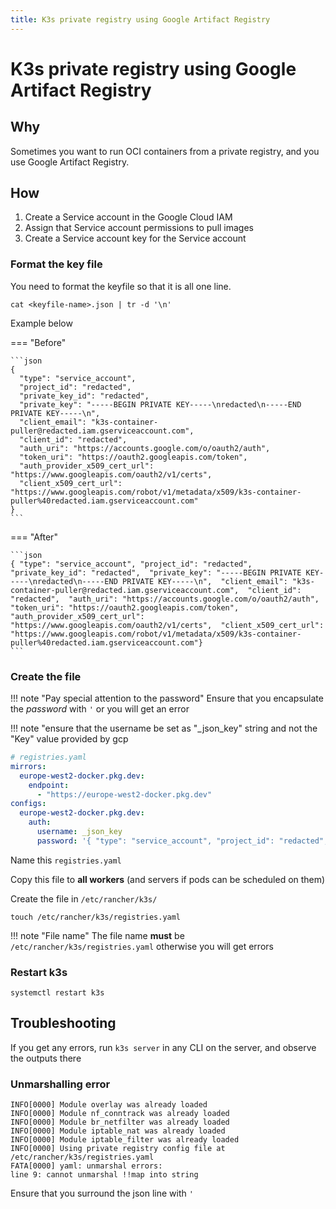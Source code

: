 ```yaml
---
title: K3s private registry using Google Artifact Registry
---
```


# K3s private registry using Google Artifact Registry

## Why

Sometimes you want to run OCI containers from a private registry, and you use Google Artifact Registry.

## How

1. Create a Service account in the Google Cloud IAM
2. Assign that Service account permissions to pull images
3. Create a Service account key for the Service account

### Format the key file

You need to format the keyfile so that it is all one line.

```shell
cat <keyfile-name>.json | tr -d '\n'
```

Example below

=== "Before"

    ```json
    {
      "type": "service_account",
      "project_id": "redacted",
      "private_key_id": "redacted",
      "private_key": "-----BEGIN PRIVATE KEY-----\nredacted\n-----END PRIVATE KEY-----\n",
      "client_email": "k3s-container-puller@redacted.iam.gserviceaccount.com",
      "client_id": "redacted",
      "auth_uri": "https://accounts.google.com/o/oauth2/auth",
      "token_uri": "https://oauth2.googleapis.com/token",
      "auth_provider_x509_cert_url": "https://www.googleapis.com/oauth2/v1/certs",
      "client_x509_cert_url": "https://www.googleapis.com/robot/v1/metadata/x509/k3s-container-puller%40redacted.iam.gserviceaccount.com"
    }
    ```

=== "After"

    ```json
    { "type": "service_account", "project_id": "redacted",  "private_key_id": "redacted",  "private_key": "-----BEGIN PRIVATE KEY-----\nredacted\n-----END PRIVATE KEY-----\n",  "client_email": "k3s-container-puller@redacted.iam.gserviceaccount.com",  "client_id": "redacted",  "auth_uri": "https://accounts.google.com/o/oauth2/auth",  "token_uri": "https://oauth2.googleapis.com/token",  "auth_provider_x509_cert_url": "https://www.googleapis.com/oauth2/v1/certs",  "client_x509_cert_url": "https://www.googleapis.com/robot/v1/metadata/x509/k3s-container-puller%40redacted.iam.gserviceaccount.com"}
    ```

### Create the file

!!! note "Pay special attention to the password"
    Ensure that you encapsulate the _password_ with `'` or you will get an error

!!! note "ensure that the username be set as "_json_key" string and not the "Key" value provided by gcp

```yaml
# registries.yaml
mirrors:
  europe-west2-docker.pkg.dev:
    endpoint:
      - "https://europe-west2-docker.pkg.dev"
configs:
  europe-west2-docker.pkg.dev:
    auth:
      username: _json_key
      password: '{ "type": "service_account", "project_id": "redacted",  "private_key_id": "redacted",  "private_key": "-----BEGIN PRIVATE KEY-----\nredacted\n-----END PRIVATE KEY-----\n",  "client_email": "k3s-container-puller@redacted.iam.gserviceaccount.com",  "client_id": "redacted",  "auth_uri": "https://accounts.google.com/o/oauth2/auth",  "token_uri": "https://oauth2.googleapis.com/token",  "auth_provider_x509_cert_url": "https://www.googleapis.com/oauth2/v1/certs",  "client_x509_cert_url": "https://www.googleapis.com/robot/v1/metadata/x509/k3s-container-puller%40redacted.iam.gserviceaccount.com"}'
```

Name this `registries.yaml`

Copy this file to **all workers** (and servers if pods can be scheduled on them)

Create the file in `/etc/rancher/k3s/`

```shell
touch /etc/rancher/k3s/registries.yaml
```

!!! note "File name"
    The file name **must** be `/etc/rancher/k3s/registries.yaml` otherwise you will get errors

### Restart k3s

```shell
systemctl restart k3s
```

## Troubleshooting

If you get any errors, run `k3s server` in any CLI on the server, and observe the outputs there

### Unmarshalling error

```text
INFO[0000] Module overlay was already loaded
INFO[0000] Module nf_conntrack was already loaded
INFO[0000] Module br_netfilter was already loaded
INFO[0000] Module iptable_nat was already loaded
INFO[0000] Module iptable_filter was already loaded
INFO[0000] Using private registry config file at /etc/rancher/k3s/registries.yaml
FATA[0000] yaml: unmarshal errors:
line 9: cannot unmarshal !!map into string
```

Ensure that you surround the json line with `'`
